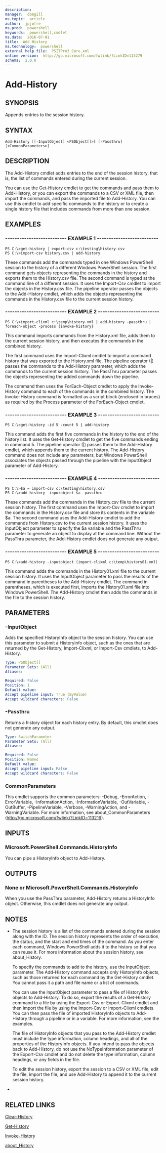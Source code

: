 ```yaml
---
description:  
manager:  dongill
ms.topic:  article
author:  jpjofre
ms.prod:  powershell
keywords:  powershell,cmdlet
ms.date:  2016-07-01
title:  Add History
ms.technology:  powershell
external help file:  PSITPro3_Core.xml
online version:  http://go.microsoft.com/fwlink/?LinkID=113279
schema:  2.0.0
---
```



# Add-History
## SYNOPSIS
Appends entries to the session history.
## SYNTAX

```
Add-History [[-InputObject] <PSObject[]>] [-Passthru] [<CommonParameters>]
```

## DESCRIPTION
The Add-History cmdlet adds entries to the end of the session history, that is, the list of commands entered during the current session.

You can use the Get-History cmdlet to get the commands and pass them to Add-History, or you can export the commands to a CSV or XML file, then import the commands, and pass the imported file to Add-History.
You can use this cmdlet to add specific commands to the history or to create a single history file that includes commands from more than one session.
## EXAMPLES

### -------------------------- EXAMPLE 1 --------------------------
```
PS C:\>get-history | export-csv c:\testing\history.csv
PS C:\>import-csv history.csv | add-history
```

These commands add the commands typed in one Windows PowerShell session to the history of a different Windows PowerShell session.
The first command gets objects representing the commands in the history and exports them to the History.csv file.
The second command is typed at the command line of a different session.
It uses the Import-Csv cmdlet to import the objects in the History.csv file.
The pipeline operator passes the objects to the Add-History cmdlet, which adds the objects representing the commands in the History.csv file to the current session history.
### -------------------------- EXAMPLE 2 --------------------------
```
PS C:\>import-clixml c:\temp\history.xml | add-history -passthru | foreach-object -process {invoke-history}
```

This command imports commands from the History.xml file, adds them to the current session history, and then executes the commands in the combined history.

The first command uses the Import-Clixml cmdlet to import a command history that was exported to the History.xml file.
The pipeline operator (|) passes the commands to the Add-History parameter, which adds the commands to the current session history.
The PassThru parameter passes the objects representing the added commands down the pipeline.

The command then uses the ForEach-Object cmdlet to apply the Invoke-History command to each of the commands in the combined history.
The Invoke-History command is formatted as a script block (enclosed in braces) as required by the Process parameter of the ForEach-Object cmdlet.
### -------------------------- EXAMPLE 3 --------------------------
```
PS C:\>get-history -id 5 -count 5 | add-history
```

This command adds the first five commands in the history to the end of the history list.
It uses the Get-History cmdlet to get the five commands ending in command 5.
The pipeline operator (|) passes them to the Add-History cmdlet, which appends them to the current history.
The Add-History command does not include any parameters, but Windows PowerShell associates the objects passed through the pipeline with the InputObject parameter of  Add-History.
### -------------------------- EXAMPLE 4 --------------------------
```
PS C:\>$a = import-csv c:\testing\history.csv
PS C:\>add-history -inputobject $a -passthru
```

These commands add the commands in the History.csv file to the current session history.
The first command uses the Import-Csv cmdlet to import the commands in the History.csv file and store its contents in the variable $a.
The second command uses the Add-History cmdlet to add the commands from History.csv to the current session history.
It uses the InputObject parameter to specify the $a variable and the PassThru parameter to generate an object to display at the command line.
Without the PassThru parameter, the Add-History cmdlet does not generate any output.
### -------------------------- EXAMPLE 5 --------------------------
```
PS C:\>add-history -inputobject (import-clixml c:\temp\history01.xml)
```

This command adds the commands in the History01.xml file to the current session history.
It uses the InputObject parameter to pass the results of the command in parentheses to the Add-History cmdlet.
The command in parentheses, which is executed first, imports the History01.xml file into Windows PowerShell.
The Add-History cmdlet then adds the commands in the file to the session history.
## PARAMETERS

### -InputObject
Adds the specified HistoryInfo object to the session history.
You can use this parameter to submit a HistoryInfo object, such as the ones that are returned by the Get-History, Import-Clixml, or Import-Csv cmdlets, to Add-History.

```yaml
Type: PSObject[]
Parameter Sets: (All)
Aliases: 

Required: False
Position: 1
Default value: 
Accept pipeline input: True (ByValue)
Accept wildcard characters: False
```

### -Passthru
Returns a history object for each history entry.
By default, this cmdlet does not generate any output.

```yaml
Type: SwitchParameter
Parameter Sets: (All)
Aliases: 

Required: False
Position: Named
Default value: 
Accept pipeline input: False
Accept wildcard characters: False
```

### CommonParameters
This cmdlet supports the common parameters: -Debug, -ErrorAction, -ErrorVariable, -InformationAction, -InformationVariable, -OutVariable, -OutBuffer, -PipelineVariable, -Verbose, -WarningAction, and -WarningVariable. For more information, see about_CommonParameters (http://go.microsoft.com/fwlink/?LinkID=113216).
## INPUTS

### Microsoft.PowerShell.Commands.HistoryInfo
You can pipe a HistoryInfo object to Add-History.
## OUTPUTS

### None or Microsoft.PowerShell.Commands.HistoryInfo
When you use the PassThru parameter, Add-History returns a HistoryInfo object.
Otherwise, this cmdlet does not generate any output.
## NOTES
* The session history is a list of the commands entered during the session along with the ID. The session history represents the order of execution, the status, and the start and end times of the command. As you enter each command, Windows PowerShell adds it to the history so that you can reuse it.  For more information about the session history, see about_History.

  To specify the commands to add to the history, use the InputObject parameter.
The Add-History command accepts only HistoryInfo objects, such as those returned for each command by the Get-History cmdlet.
You cannot pass it a path and file name or a list of commands.

  You can use the InputObject parameter to pass a file of HistoryInfo objects to Add-History.
To do so, export the results of a Get-History command to a file by using the Export-Csv or Export-Clixml cmdlet and then import the file by using the Import-Csv or Import-Clixml cmdlets.
You can then pass the file of imported HistoryInfo objects to Add-History through a pipeline or in a variable.
For more information, see the examples.

  The file of HistoryInfo objects that you pass to the Add-History cmdlet must include the type information, column headings, and all of the properties of the HistoryInfo objects.
If you intend to pass the objects back to Add-History, do not use the NoTypeInformation parameter of the Export-Csv cmdlet and do not delete the type information, column headings, or any fields in the file.

  To edit the session history, export the session to a CSV or XML file, edit the file, import the file, and use Add-History to append it to the current session history.

*
## RELATED LINKS

[Clear-History](Clear-History.md)

[Get-History](Get-History.md)

[Invoke-History](Invoke-History.md)

[about_History](../About/about_History.md)

